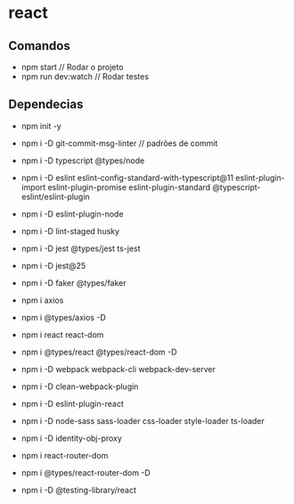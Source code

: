 # react

## Comandos
- npm start // Rodar o projeto
- npm run dev:watch // Rodar testes
## Dependecias

- npm init -y
- npm i -D git-commit-msg-linter // padrões de commit
- npm i -D typescript @types/node
- npm i -D eslint eslint-config-standard-with-typescript@11 eslint-plugin-import eslint-plugin-promise eslint-plugin-standard @typescript-eslint/eslint-plugin
- npm i -D eslint-plugin-node
- npm i -D lint-staged husky
- npm i -D jest @types/jest ts-jest
- npm i -D jest@25
- npm i -D faker @types/faker
- npm i axios
- npm i @types/axios -D

- npm i react react-dom
- npm i @types/react @types/react-dom -D
- npm i -D webpack webpack-cli webpack-dev-server
- npm i -D clean-webpack-plugin
- npm i -D eslint-plugin-react
- npm i -D node-sass sass-loader css-loader style-loader ts-loader
- npm i -D identity-obj-proxy
- npm i react-router-dom
- npm i @types/react-router-dom -D
- npm i -D @testing-library/react